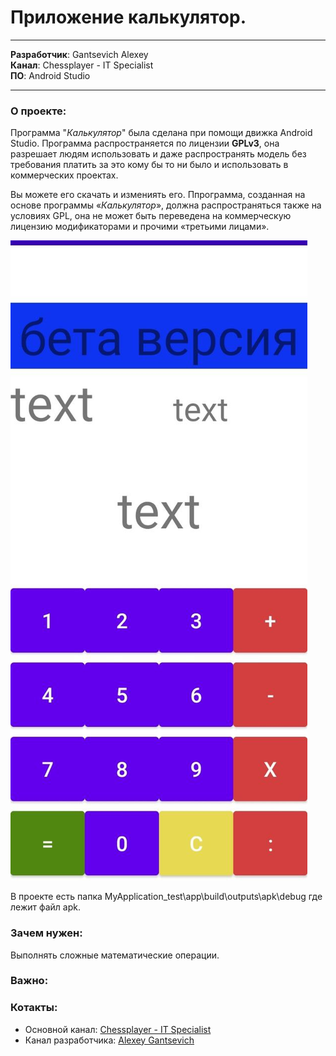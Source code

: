 # Приложение калькулятор.
---

__Разработчик__: Gantsevich Alexey  
__Канал__: Chessplayer - IT Specialist  
__ПО__: Android Studio

---

### О проекте:  
Программа "_Калькулятор_" была сделана при помощи движка Android Studio. Программа распространяется по лицензии __GPLv3__, она разрешает людям использовать и даже распространять модель без требования платить за это кому бы то ни было и использовать в коммерческих проектах. 

Вы можете его скачать и измениять его. Ппрограмма, созданная на основе программы «_Калькулятор_», должна распространяться также на условиях GPL, она не может быть переведена на коммерческую лицензию модификаторами и прочими «третьими лицами». 



![Программа](foto.jpg)


В проекте есть папка MyApplication_test\app\build\outputs\apk\debug где лежит файл apk.



### Зачем нужен:  
Выполнять сложные математические операции.

### Важно:



### Котакты: 
* Основной канал: [Chessplayer - IT Specialist](https://www.youtube.com/@chessplayeritspecialist)  
* Канал разработчика: [Alexey Gantsevich](https://www.youtube.com/channel/UCt7oE2_eelKlB88rXJ00jXg)
